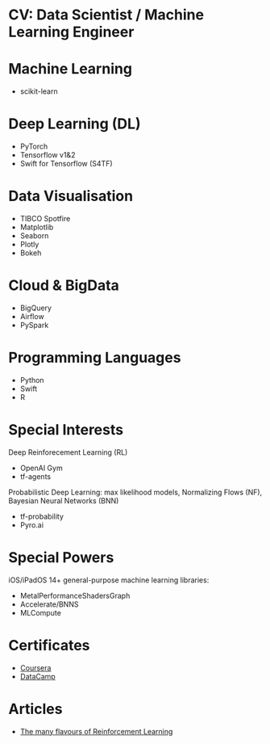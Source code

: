 # CV: Data Scientist / Machine Learning Engineer

# Machine Learning
* scikit-learn

# Deep Learning (DL)
* PyTorch
* Tensorflow v1&2
* Swift for Tensorflow (S4TF)

# Data Visualisation
* TIBCO Spotfire
* Matplotlib
* Seaborn
* Plotly
* Bokeh

# Cloud & BigData
  * BigQuery
  * Airflow
  * PySpark

# Programming Languages
* Python
* Swift
* R

# Special Interests

Deep Reinforecement Learning (RL)
* OpenAI Gym
* tf-agents

Probabilistic Deep Learning: max likelihood models, Normalizing Flows (NF), Bayesian Neural Networks (BNN)
* tf-probability
* Pyro.ai

# Special Powers

iOS/iPadOS 14+ general-purpose machine learning libraries:
* MetalPerformanceShadersGraph
* Accelerate/BNNS
* MLCompute

# Certificates

* [Coursera](https://github.com/maxvol/Coursera)
* [DataCamp](https://github.com/maxvol/DataCamp)

# Articles

* [The many flavours of Reinforcement Learning](https://medium.com/@maxim.volgin/the-many-flavours-of-reinforcement-learning-7f9eda6798eb)

